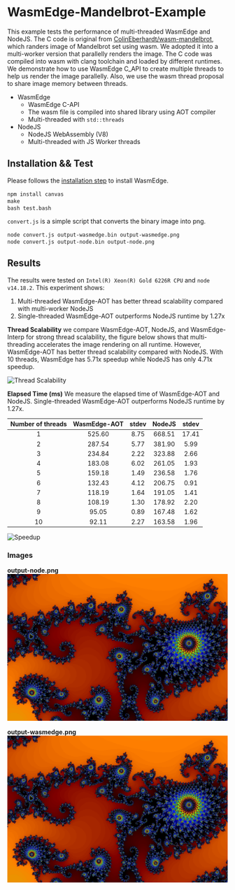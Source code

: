 # WasmEdge-Mandelbrot-Example

This example tests the performance of multi-threaded WasmEdge and NodeJS. The C code is original from [ColinEberhardt/wasm-mandelbrot](https://github.com/ColinEberhardt/wasm-mandelbrot/blob/master/wasm/mandelbrot.c), which randers image of Mandelbrot set using wasm. We adopted it into a multi-worker version that parallelly renders the image. The C code was compiled into wasm with clang toolchain and loaded by different runtimes. We demonstrate how to use WasmEdge C_API to create multiple threads to help us render the image parallelly. Also, we use the wasm thread proposal to share image memory between threads.

+ WasmEdge 
    + WasmEdge C-API
    + The wasm file is compiled into shared library using AOT compiler
    + Multi-threaded with `std::threads` 
+ NodeJS 
    + NodeJS WebAssembly (V8)
    + Multi-threaded with JS Worker threads

## Installation && Test

Please follows the [installation step](https://wasmedge.org/book/en/start/install.html) to install WasmEdge.

```
npm install canvas
make
bash test.bash
```

`convert.js` is a simple script that converts the binary image into png.

```
node convert.js output-wasmedge.bin output-wasmedge.png
node convert.js output-node.bin output-node.png
```

## Results

The results were tested on `Intel(R) Xeon(R) Gold 6226R CPU` and `node v14.18.2`.
This experiment shows:
1. Multi-threaded WasmEdge-AOT has better thread scalability compared with multi-worker NodeJS
2. Single-threaded WasmEdge-AOT outperforms NodeJS runtime by 1.27x 

**Thread Scalability**
we compare WasmEdge-AOT, NodeJS, and WasmEdge-Interp for strong thread scalability, the figure below shows that multi-threading accelerates the image rendering on all runtime. However, WasmEdge-AOT has better thread scalability compared with NodeJS. With 10 threads, WasmEdge has 5.71x speedup while NodeJS has only 4.71x speedup.

![Thread Scalability](https://docs.google.com/spreadsheets/d/e/2PACX-1vQOPP-uuYNXXv8DMT8CJCLOU9P2RYN01KFiMn2gevPPztPrHF9P9Y3d55-km9fpbzZU5QCsYKJmvFRc/pubchart?oid=1451848374&format=image)


**Elapsed Time (ms)**
We measure the elapsed time of WasmEdge-AOT and NodeJS. Single-threaded WasmEdge-AOT outperforms NodeJS runtime by 1.27x. 

| Number of threads | WasmEdge-AOT | stdev | NodeJS | stdev |
|:-----------------:|:------------:|:-----:|:------:|:-----:|
|         1         |    525.60    |  8.75 | 668.51 | 17.41 |
|         2         |    287.54    |  5.77 | 381.90 |  5.99 |
|         3         |    234.84    |  2.22 | 323.88 |  2.66 |
|         4         |    183.08    |  6.02 | 261.05 |  1.93 |
|         5         |    159.18    |  1.49 | 236.58 |  1.76 |
|         6         |    132.43    |  4.12 | 206.75 |  0.91 |
|         7         |    118.19    |  1.64 | 191.05 |  1.41 |
|         8         |    108.19    |  1.30 | 178.92 |  2.20 |
|         9         |     95.05    |  0.89 | 167.48 |  1.62 |
|         10        |     92.11    |  2.27 | 163.58 |  1.96 |


![Speedup](https://docs.google.com/spreadsheets/d/e/2PACX-1vQOPP-uuYNXXv8DMT8CJCLOU9P2RYN01KFiMn2gevPPztPrHF9P9Y3d55-km9fpbzZU5QCsYKJmvFRc/pubchart?oid=1510018326&format=image)


### Images

**output-node.png**
![node](./output-node.png)


**output-wasmedge.png**
![wasmedge](./output-wasmedge.png)

